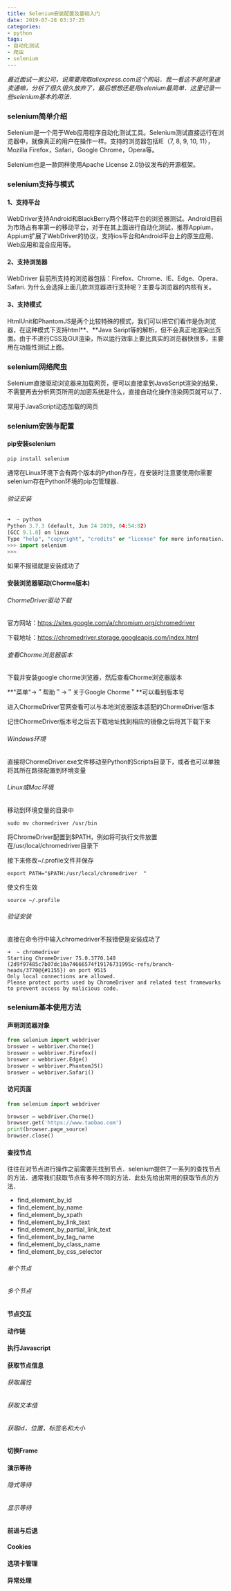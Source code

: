 ```yaml
---
title: Selenium安装配置及基础入门
date: 2019-07-28 03:37:25
categories:
- python
tags:
- 自动化测试
- 爬虫
- selenium
---
```


*最近面试一家公司，说需要爬取aliexpress.com这个网站．我一看这不是阿里速卖通嘛，分析了很久很久放弃了，最后想想还是用selenium最简单．这里记录一些selenium基本的用法．*

### selenium简单介绍

Selenium是一个用于Web应用程序自动化测试工具。Selenium测试直接运行在浏览器中，就像真正的用户在操作一样。支持的浏览器包括IE（7, 8, 9, 10, 11），Mozilla Firefox，Safari，Google Chrome，Opera等。

Selenium也是一款同样使用Apache License 2.0协议发布的开源框架。

### selenium支持与模式

#### 1、支持平台

WebDriver支持Android和BlackBerry两个移动平台的浏览器测试。Android目前为市场占有率第一的移动平台，对于在其上面进行自动化测试，推荐Appium，Appium扩展了WebDriver的协议，支持ios平台和Android平台上的原生应用、Web应用和混合应用等。

#### 2、支持浏览器

WebDriver 目前所支持的浏览器包括：Firefox、Chrome、IE、Edge、Opera、Safari. 为什么会选择上面几款浏览器进行支持呢？主要与浏览器的内核有关。

#### 3、支持模式

HtmlUnit和PhantomJS是两个比较特殊的模式，我们可以把它们看作是伪浏览器，在这种模式下支持html**、**Java Saript等的解析，但不会真正地渲染出页面。由于不进行CSS及GUI渲染，所以运行效率上要比真实的浏览器快很多，主要用在功能性测试上面。

### selenium网络爬虫

Selenium直接驱动浏览器来加载网页，便可以直接拿到JavaScript渲染的结果，不需要再去分析网页所用的加密系统是什么，直接自动化操作渲染网页就可以了．

常用于JavaScript动态加载的网页

### selenium安装与配置

#### pip安装selenium

```shell
pip install selenium
```

通常在Linux环境下会有两个版本的Python存在，在安装时注意要使用你需要selenium存在Python环境的pip包管理器．

###### 验证安装

```python
➜  ~ python            
Python 3.7.3 (default, Jun 24 2019, 04:54:02) 
[GCC 9.1.0] on linux
Type "help", "copyright", "credits" or "license" for more information.
>>> import selenium
>>> 
```

如果不报错就是安装成功了

#### 安装浏览器驱动(Chorme版本)

###### ChormeDriver驱动下载

官方网站：https://sites.google.com/a/chromium.org/chromedriver

下载地址：https://chromedriver.storage.googleapis.com/index.html

###### 查看Chorme浏览器版本

下载并安装google chorme浏览器，然后查看Chorme浏览器版本

**"菜单"→＂帮助＂→＂关于Google Chorme＂**可以看到版本号

进入ChormeDriver官网查看可以与本地浏览器版本适配的ChormeDriver版本

记住ChormeDriver版本号之后去下载地址找到相应的镜像之后将其下载下来

###### Windows环境

直接将ChormeDriver.exe文件移动至Python的Scripts目录下，或者也可以单独将其所在路径配置到环境变量

###### Linux或Mac环境

移动到环境变量的目录中

```shell
sudo mv chormedriver /usr/bin
```

将ChromeDriver配置到$PATH，例如将可执行文件放置在/usr/local/chromedriver目录下

接下来修改~/.profile文件并保存

```shell
export PATH="$PATH:/usr/local/chromedriver	"
```

使文件生效

```shell
source ~/.profile
```

###### 验证安装

直接在命令行中输入chromedriver不报错便是安装成功了

```shell
➜  ~ chromedriver
Starting ChromeDriver 75.0.3770.140 (2d9f97485c7b07dc18a74666574f19176731995c-refs/branch-heads/3770@{#1155}) on port 9515
Only local connections are allowed.
Please protect ports used by ChromeDriver and related test frameworks to prevent access by malicious code.
```

### selenium基本使用方法

#### 声明浏览器对象

```python
from selenium import webdriver
broswer = webbriver.Chorme()
broswer = webbriver.Firefox()
broswer = webbriver.Edge()
broswer = webbriver.PhantomJS()
broswer = webbriver.Safari()
```

#### 访问页面

```python
from selenium import webdriver

browser = webdriver.Chorme()
browser.get('https://www.taobao.com')
print(browser.page_source)
browser.close()
```

#### 查找节点

往往在对节点进行操作之前需要先找到节点．selenium提供了一系列的查找节点的方法．通常我们获取节点有多种不同的方法．此处先给出常用的获取节点的方法．

- find_element_by_id
- find_element_by_name
- find_element_by_xpath
- find_element_by_link_text
- find_element_by_partial_link_text
- find_element_by_tag_name
- find_element_by_class_name
- find_element_by_css_selector

###### 单个节点



###### 多个节点

#### 节点交互

#### 动作链

#### 执行Javascript

#### 获取节点信息

###### 获取属性

###### 获取文本值

###### 获取id，位置，标签名和大小

#### 切换Frame

#### 演示等待

###### 隐式等待

###### 显示等待

#### 前进与后退

#### Cookies

#### 选项卡管理

#### 异常处理